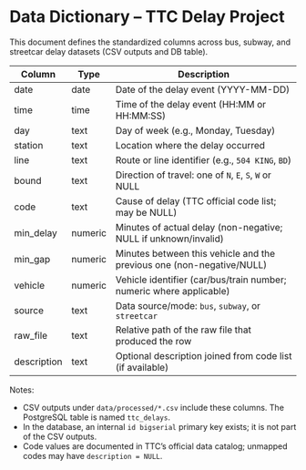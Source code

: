 # Data Dictionary – TTC Delay Project

This document defines the standardized columns across bus, subway, and streetcar delay datasets (CSV outputs and DB table).

| Column      | Type    | Description                                                             |
| ----------- | ------- | ----------------------------------------------------------------------- |
| date        | date    | Date of the delay event (YYYY-MM-DD)                                    |
| time        | time    | Time of the delay event (HH:MM or HH:MM:SS)                             |
| day         | text    | Day of week (e.g., Monday, Tuesday)                                     |
| station     | text    | Location where the delay occurred                                       |
| line        | text    | Route or line identifier (e.g., `504 KING`, `BD`)                       |
| bound       | text    | Direction of travel: one of `N`, `E`, `S`, `W` or NULL                  |
| code        | text    | Cause of delay (TTC official code list; may be NULL)                    |
| min_delay   | numeric | Minutes of actual delay (non-negative; NULL if unknown/invalid)         |
| min_gap     | numeric | Minutes between this vehicle and the previous one (non-negative/NULL)   |
| vehicle     | numeric | Vehicle identifier (car/bus/train number; numeric where applicable)     |
| source      | text    | Data source/mode: `bus`, `subway`, or `streetcar`                       |
| raw_file    | text    | Relative path of the raw file that produced the row                     |
| description | text    | Optional description joined from code list (if available)               |

Notes:

- CSV outputs under `data/processed/*.csv` include these columns. The PostgreSQL table is named `ttc_delays`.
- In the database, an internal `id bigserial` primary key exists; it is not part of the CSV outputs.
- Code values are documented in TTC’s official data catalog; unmapped codes may have `description = NULL`.
